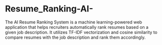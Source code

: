 # Resume_Ranking-AI-
The AI Resume Ranking System is a machine learning-powered web application that helps recruiters automatically rank resumes based on a given job description. It utilizes TF-IDF vectorization and cosine similarity to compare resumes with the job description and rank them accordingly. 
